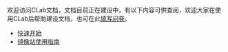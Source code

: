 欢迎访问CLab文档，文档目前正在建设中，有以下内容可供查阅，欢迎大家在使用CLab后帮助建设文档，也可在此[填写问卷](https://f.wps.cn/g/1LJPilFH/)。

- [快速开始](/docs/getting-started/introduction)
- [镜像站使用指南](/docs/getting-started/lcpu-mirror)
